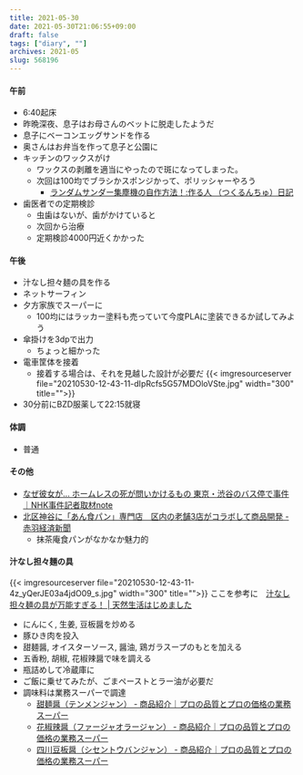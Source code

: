 ```yaml
---
title: 2021-05-30
date: 2021-05-30T21:06:55+09:00
draft: false
tags: ["diary", ""]
archives: 2021-05
slug: 568196
---
```

#### 午前
- 6:40起床
- 昨晩深夜、息子はお母さんのベットに脱走したようだ
- 息子にベーコンエッグサンドを作る
- 奥さんはお弁当を作って息子と公園に
- キッチンのワックスがけ
  - ワックスの剥離を適当にやったので斑になってしまった。
  - 次回は100均でブラシかスポンジかって、ポリッシャーやろう
    - [ランダムサンダー集塵機の自作方法！:作る人 （つくるんちゅ）日記](https://making.ti-da.net/e9643617.html)
- 歯医者での定期検診
  - 虫歯はないが、歯がかけていると
  - 次回から治療
  - 定期検診4000円近くかかった
#### 午後
- 汁なし担々麺の具を作る
- ネットサーフィン
- 夕方家族でスーパーに
  - 100均にはラッカー塗料も売っていて今度PLAに塗装できるか試してみよう
- 傘掛けを3dpで出力
  - ちょっと細かった
- 電車筐体を接着
  - 接着する場合は、それを見越した設計が必要だ
{{< imgresourceserver file="20210530-12-43-11-dIpRcfs5G57MDOloVSte.jpg" width="300" title="">}}
- 30分前にBZD服薬して22:15就寝
#### 体調
- 普通
#### その他
- [なぜ彼女が… ホームレスの死が問いかけるもの 東京・渋谷のバス停で事件｜NHK事件記者取材note](https://www3.nhk.or.jp/news/special/jiken_kisha/kishanote/kishanote15/)
- [北区神谷に「あん食パン」専門店　区内の老舗3店がコラボして商品開発 - 赤羽経済新聞](https://akabane.keizai.biz/headline/356/)
  - 抹茶庵食パンがなかなか魅力的
#### 汁なし担々麺の具
{{< imgresourceserver file="20210530-12-43-11-4z_yQerJE03a4jdO09_s.jpg" width="300" title="">}}
ここを参考に　[汁なし担々麺の具が万能すぎる！ | 天然生活はじめました](https://natural-organic.info/archives/3032)　　
- にんにく, 生姜, 豆板醤を炒める
- 豚ひき肉を投入
- 甜麺醤, オイスターソース, 醤油, 鶏ガラスープのもとを加える
- 五香粉, 胡椒, 花椒辣醤で味を調える
- 瓶詰めして冷蔵庫に
- ご飯に乗せてみたが、ごまペーストとラー油が必要だ
- 調味料は業務スーパーで調達
  - [甜麺醤（テンメンジャン） - 商品紹介｜プロの品質とプロの価格の業務スーパー](https://www.gyomusuper.jp/item/detail.php?go_id=4023)
  - [花椒辣醤（ファージャオラージャン） - 商品紹介｜プロの品質とプロの価格の業務スーパー](https://www.gyomusuper.jp/item/detail.php?go_id=3992)
  - [四川豆板醤（シセントウバンジャン） - 商品紹介｜プロの品質とプロの価格の業務スーパー](https://www.gyomusuper.jp/item/detail.php?go_id=4232)
